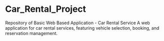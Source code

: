 # Car_Rental_Project
Repository of Basic Web Based Application - Car Rental Service
A web application for car rental services, featuring vehicle selection, booking, and reservation management.
